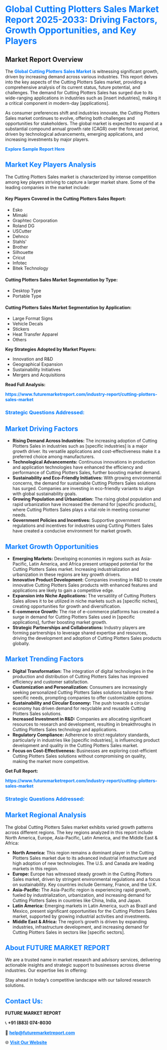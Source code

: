<h1 style="color: #007BFF;">Global Cutting Plotters Sales Market Report 2025-2033: Driving Factors, Growth Opportunities, and Key Players</h1>

<section id="overview">
<h2>Market Report Overview</h2>
<p>The <a href="https://www.futuremarketreport.com/industry-report/cutting-plotters-sales-market" style="color: #007BFF; text-decoration: none;"><strong>Global Cutting Plotters Sales Market</strong></a> is witnessing significant growth, driven by increasing demand across various industries. This report delves into the key aspects of the Cutting Plotters Sales market, providing a comprehensive analysis of its current status, future potential, and challenges. The demand for Cutting Plotters Sales has surged due to its wide-ranging applications in industries such as [insert industries], making it a critical component in modern-day [applications].</p>
<p>As consumer preferences shift and industries innovate, the Cutting Plotters Sales market continues to evolve, offering both challenges and opportunities for stakeholders. The global market is expected to expand at a substantial compound annual growth rate (CAGR) over the forecast period, driven by technological advancements, emerging applications, and increasing investments by major players.</p>
</section>

<section id="overview">
<p><a href="https://www.futuremarketreport.com/request-sample/reportId=103724" style="color: #007BFF; text-decoration: none;"><strong>Explore Sample Report Here</strong></a></p>
</section>

<section id="key-players">
<h2 style="color: #007BFF;">Market Key Players Analysis</h2>
<p>The Cutting Plotters Sales market is characterized by intense competition among key players striving to capture a larger market share. Some of the leading companies in the market include:</p>
<h4>Key Players Covered in the Cutting Plotters Sales Report:</h4>
<ul><li>Esko</li><li>Mimaki</li><li>Graphtec Corporation</li><li>Roland DG</li><li>USCutter</li><li>Dehnco</li><li>Stahls&#039;</li><li>Brother</li><li>Silhouette</li><li>Cricut</li><li>Infotec</li><li>Bitek Technology</li></ul>
<h4>Cutting Plotters Sales Market Segmentation by Type:</h4>
<ul><li>Desktop Type</li><li>Portable Type</li></ul>

<h4>Cutting Plotters Sales Market Segmentation by Application:</h4>
<ul><li>Large Format Signs</li><li>Vehicle Decals</li><li>Stickers</li><li>Heat Transfer Apparel</li><li>Others</li></ul>
<p><strong>Key Strategies Adopted by Market Players:</strong></p>
<ul>
<li>Innovation and R&D</li>
<li>Geographical Expansion</li>
<li>Sustainability Initiatives</li>
<li>Mergers and Acquisitions</li>
</ul>
</section>

<section>
<p><strong>Read Full Analysis: </strong></p><a href="https://www.futuremarketreport.com/industry-report/cutting-plotters-sales-market" style="color: #007BFF; text-decoration: none;"><strong>https://www.futuremarketreport.com/industry-report/cutting-plotters-sales-market</strong></a>
<h3 style="color: #007BFF;">Strategic Questions Addressed:</h3>
</section>

<section id="driving-factors">
<h2 style="color: #007BFF;">Market Driving Factors</h2>
<ul>
<li><strong>Rising Demand Across Industries:</strong> The increasing adoption of Cutting Plotters Sales in industries such as [specific industries] is a major growth driver. Its versatile applications and cost-effectiveness make it a preferred choice among manufacturers.</li>
<li><strong>Technological Advancements:</strong> Continuous innovations in production and application technologies have enhanced the efficiency and performance of Cutting Plotters Sales, further boosting market demand.</li>
<li><strong>Sustainability and Eco-Friendly Initiatives:</strong> With growing environmental concerns, the demand for sustainable Cutting Plotters Sales solutions has surged. Companies are investing in eco-friendly variants to align with global sustainability goals.</li>
<li><strong>Growing Population and Urbanization:</strong> The rising global population and rapid urbanization have increased the demand for [specific products], where Cutting Plotters Sales plays a vital role in meeting consumer needs.</li>
<li><strong>Government Policies and Incentives:</strong> Supportive government regulations and incentives for industries using Cutting Plotters Sales have created a conducive environment for market growth.</li>
</ul>
</section>

<section id="growth-opportunities">
<h2 style="color: #007BFF;">Market Growth Opportunities</h2>
<ul>
<li><strong>Emerging Markets:</strong> Developing economies in regions such as Asia-Pacific, Latin America, and Africa present untapped potential for the Cutting Plotters Sales market. Increasing industrialization and urbanization in these regions are key growth drivers.</li>
<li><strong>Innovative Product Development:</strong> Companies investing in R&D to create innovative Cutting Plotters Sales products with enhanced features and applications are likely to gain a competitive edge.</li>
<li><strong>Expansion into Niche Applications:</strong> The versatility of Cutting Plotters Sales allows it to be utilized in niche markets such as [specific niches], creating opportunities for growth and diversification.</li>
<li><strong>E-commerce Growth:</strong> The rise of e-commerce platforms has created a surge in demand for Cutting Plotters Sales used in [specific applications], further boosting market growth.</li>
<li><strong>Strategic Partnerships and Collaborations:</strong> Industry players are forming partnerships to leverage shared expertise and resources, driving the development and adoption of Cutting Plotters Sales products globally.</li>
</ul>
</section>

<section id="trending-factors">
<h2 style="color: #007BFF;">Market Trending Factors</h2>
<ul>
<li><strong>Digital Transformation:</strong> The integration of digital technologies in the production and distribution of Cutting Plotters Sales has improved efficiency and customer satisfaction.</li>
<li><strong>Customization and Personalization:</strong> Consumers are increasingly seeking personalized Cutting Plotters Sales solutions tailored to their specific needs, prompting companies to offer customizable options.</li>
<li><strong>Sustainability and Circular Economy:</strong> The push towards a circular economy has driven demand for recyclable and reusable Cutting Plotters Sales solutions.</li>
<li><strong>Increased Investment in R&D:</strong> Companies are allocating significant resources to research and development, resulting in breakthroughs in Cutting Plotters Sales technology and applications.</li>
<li><strong>Regulatory Compliance:</strong> Adherence to strict regulatory standards, particularly in industries like [specific industries], is influencing product development and quality in the Cutting Plotters Sales market.</li>
<li><strong>Focus on Cost-Effectiveness:</strong> Businesses are exploring cost-efficient Cutting Plotters Sales solutions without compromising on quality, making the market more competitive.</li>
</ul>
</section>

<section>
<p><strong>Get Full Report: </strong></p><a href="https://www.futuremarketreport.com/industry-report/cutting-plotters-sales-market" style="color: #007BFF; text-decoration: none;"><strong>https://www.futuremarketreport.com/industry-report/cutting-plotters-sales-market</strong></a>
<h3 style="color: #007BFF;">Strategic Questions Addressed:</h3>
</section>


<section id="regional-analysis">
<h2 style="color: #007BFF;">Market Regional Analysis</h2>
<p>The global Cutting Plotters Sales market exhibits varied growth patterns across different regions. The key regions analyzed in this report include North America, Europe, Asia-Pacific, Latin America, and the Middle East & Africa:</p>
<ul>
<li><strong>North America:</strong> This region remains a dominant player in the Cutting Plotters Sales market due to its advanced industrial infrastructure and high adoption of new technologies. The U.S. and Canada are leading markets in this region.</li>
<li><strong>Europe:</strong> Europe has witnessed steady growth in the Cutting Plotters Sales market, driven by stringent environmental regulations and a focus on sustainability. Key countries include Germany, France, and the U.K.</li>
<li><strong>Asia-Pacific:</strong> The Asia-Pacific region is experiencing rapid growth, fueled by industrialization, urbanization, and increasing demand for Cutting Plotters Sales in countries like China, India, and Japan.</li>
<li><strong>Latin America:</strong> Emerging markets in Latin America, such as Brazil and Mexico, present significant opportunities for the Cutting Plotters Sales market, supported by growing industrial activities and investments.</li>
<li><strong>Middle East & Africa:</strong> The region’s growth is driven by expanding industries, infrastructure development, and increasing demand for Cutting Plotters Sales in sectors like [specific sectors].</li>
</ul>
</section>

<footer>
<h2 style="color: #007BFF;">About FUTURE MARKET REPORT</h2>
<p>We are a trusted name in market research and advisory services, delivering actionable insights and strategic support to businesses across diverse industries. Our expertise lies in offering:</p>

<p>Stay ahead in today’s competitive landscape with our tailored research solutions.</p>

<h2 style="color: #007BFF;">Contact Us:</h2>
<p><strong>FUTURE MARKET REPORT</strong></p>
<p>📞 <strong>+91 (883) 074-8030</strong></p>
<p>📧 <strong><a href="mailto:help@futuremarketreport.com" style="color: #007BFF;">help@futuremarketreport.com</a></strong></p>
<p>🌐 <strong><a href="https://www.futuremarketreport.com/" style="color: #007BFF;">Visit Our Website</a></strong></p>
</footer>